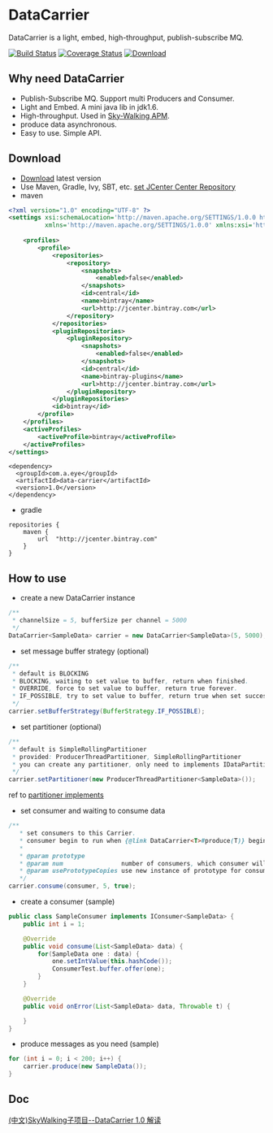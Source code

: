 # DataCarrier
DataCarrier is a light, embed, high-throughput, publish-subscribe MQ.

[![Build Status](https://travis-ci.org/wu-sheng/DataCarrier.svg?branch=master)](https://travis-ci.org/wu-sheng/DataCarrier)
[![Coverage Status](https://coveralls.io/repos/github/wu-sheng/DataCarrier/badge.svg?branch=master&q=2)](https://coveralls.io/github/wu-sheng/DataCarrier?branch=master&q=2)
[ ![Download](https://api.bintray.com/packages/wu-sheng/DataCarrier/com.a.eye.data-carrier/images/download.svg) ](https://bintray.com/wu-sheng/DataCarrier/com.a.eye.data-carrier/_latestVersion)

## Why need DataCarrier
- Publish-Subscribe MQ. Support multi Producers and Consumer.
- Light and Embed. A mini java lib in jdk1.6.
- High-throughput. Used in [Sky-Walking APM](https://github.com/wu-sheng/sky-walking).
- produce data asynchronous.
- Easy to use. Simple API.

## Download
- [Download](https://bintray.com/wu-sheng/DataCarrier/com.a.eye.data-carrier/_latestVersion) latest version
- Use Maven, Gradle, Ivy, SBT, etc. [set JCenter Center Repository](https://bintray.com/bintray/jcenter?filterByPkgName=com.a.eye.data-carrier)
- maven
```xml
<?xml version="1.0" encoding="UTF-8" ?>
<settings xsi:schemaLocation='http://maven.apache.org/SETTINGS/1.0.0 http://maven.apache.org/xsd/settings-1.0.0.xsd'
          xmlns='http://maven.apache.org/SETTINGS/1.0.0' xmlns:xsi='http://www.w3.org/2001/XMLSchema-instance'>
    
    <profiles>
        <profile>
            <repositories>
                <repository>
                    <snapshots>
                        <enabled>false</enabled>
                    </snapshots>
                    <id>central</id>
                    <name>bintray</name>
                    <url>http://jcenter.bintray.com</url>
                </repository>
            </repositories>
            <pluginRepositories>
                <pluginRepository>
                    <snapshots>
                        <enabled>false</enabled>
                    </snapshots>
                    <id>central</id>
                    <name>bintray-plugins</name>
                    <url>http://jcenter.bintray.com</url>
                </pluginRepository>
            </pluginRepositories>
            <id>bintray</id>
        </profile>
    </profiles>
    <activeProfiles>
        <activeProfile>bintray</activeProfile>
    </activeProfiles>
</settings>
```
```
<dependency>
  <groupId>com.a.eye</groupId>
  <artifactId>data-carrier</artifactId>
  <version>1.0</version>
</dependency>
```
- gradle
```
repositories {
    maven {
        url  "http://jcenter.bintray.com" 
    }
}
```



## How to use
- create a new DataCarrier instance
```java
/**
 * channelSize = 5, bufferSize per channel = 5000
 */
DataCarrier<SampleData> carrier = new DataCarrier<SampleData>(5, 5000);
```

- set message buffer strategy (optional)
```java
/**
 * default is BLOCKING
 * BLOCKING, waiting to set value to buffer, return when finished.
 * OVERRIDE, force to set value to buffer, return true forever.
 * IF_POSSIBLE, try to set value to buffer, return true when set successfully.
 */
carrier.setBufferStrategy(BufferStrategy.IF_POSSIBLE);
```

- set partitioner (optional)
```java
/**
 * default is SimpleRollingPartitioner
 * provided: ProducerThreadPartitioner, SimpleRollingPartitioner
 * you can create any partitioner, only need to implements IDataPartitioner interface
 */
carrier.setPartitioner(new ProducerThreadPartitioner<SampleData>());
```
ref to [partitioner implements](src/main/java/com/a/eye/datacarrier/partition)

- set consumer and waiting to consume data
```java
/**
   * set consumers to this Carrier.
   * consumer begin to run when {@link DataCarrier<T>#produce(T)} begin to work.
   *
   * @param prototype
   * @param num                number of consumers, which consumer will run as a independent thread
   * @param usePrototypeCopies use new instance of prototype for consumer, it will work only when prototype class have default constructor
   */
carrier.consume(consumer, 5, true);
```

- create a consumer (sample)
```java
public class SampleConsumer implements IConsumer<SampleData> {
    public int i = 1;

    @Override
    public void consume(List<SampleData> data) {
        for(SampleData one : data) {
            one.setIntValue(this.hashCode());
            ConsumerTest.buffer.offer(one);
        }
    }

    @Override
    public void onError(List<SampleData> data, Throwable t) {

    }
}
```

- produce messages as you need (sample)
```java
for (int i = 0; i < 200; i++) {
    carrier.produce(new SampleData());
}
```

## Doc
[(中文)SkyWalking子项目--DataCarrier 1.0 解读  ](http://wu-sheng.iteye.com/blog/2334404)
